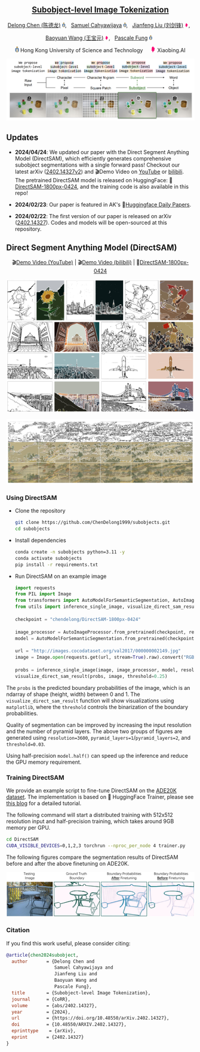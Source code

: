 <div align="center">

## [Subobject-level Image Tokenization](https://arxiv.org/abs/2402.14327)

[Delong Chen (陈德龙)](https://chendelong.world/)
<img src="assets/hkust_logo.png" alt="Logo" width="8">, &nbsp; 
[Samuel Cahyawijaya](https://samuelcahyawijaya.github.io/)
<img src="assets/hkust_logo.png" alt="Logo" width="8">, &nbsp; 
[Jianfeng Liu (刘剑锋)](https://www.linkedin.com/in/jianfeng-liu-9539897b/) 
<img src="assets/xiaobing_logo.jpg" alt="Logo" width="10">, &nbsp; 

[Baoyuan Wang (王宝元)](https://sites.google.com/site/zjuwby/)
<img src="assets/xiaobing_logo.jpg" alt="Logo" width="10">, &nbsp; 
[Pascale Fung](https://pascale.home.ece.ust.hk/)
<img src="assets/hkust_logo.png" alt="Logo" width="8"> &nbsp; 

<img src="assets/hkust_logo.png" alt="Logo" width="10"> Hong Kong University of Science and Technology &nbsp; &nbsp; 
<img src="assets/xiaobing_logo.jpg" alt="Logo" width="15"> Xiaobing.AI


<!-- [[arXiv]](https://arxiv.org/abs/2402.14327)&nbsp;|&nbsp;
[[Github]](https://github.com/ChenDelong1999/subobjects) -->

</div>

![teaser](assets/teaser.png)


## Updates
- **2024/04/24**: We updated our paper with the Direct Segment Anything Model (DirectSAM), which efficiently generates comprehensive subobject segmentations with a single forward pass! Checkout our latest arXiv ([2402.14327v2](https://arxiv.org/abs/2402.14327v2)) and 🎬Demo Video on [YouTube](https://www.youtube.com/watch?v=tlNs7xUQ0x4) or [bilibili](https://www.bilibili.com/video/BV1yH4y1A7V3/). The pretrained DirectSAM model is released on HuggingFace: 🤗[DirectSAM-1800px-0424](https://huggingface.co/chendelong/DirectSAM-1800px-0424), and the training code is also available in this repo!

- **2024/02/23**: Our paper is featured in AK's 🤗[Huggingface Daily Papers](https://huggingface.co/papers/2402.14327).

- **2024/02/22**: The first version of our paper is released on arXiv ([2402.14327](https://arxiv.org/abs/2402.14327)). Codes and models will be open-sourced at this repository.


## Direct Segment Anything Model (DirectSAM)

<div align="center">

🎬[Demo Video (YouTube)](https://www.youtube.com/watch?v=tlNs7xUQ0x4) | 🎬[Demo Video (bilibili)](https://www.bilibili.com/video/BV1yH4y1A7V3) | 🤗[DirectSAM-1800px-0424](https://huggingface.co/chendelong/DirectSAM-1800px-0424)

</div>


![DirectSAM visualizations](assets/DirectSAM_visualizations.jpg)

![DirectSAM qingming](assets/DirectSAM_qingming.jpg)


### Using DirectSAM

- Clone the repository 

    ```bash
    git clone https://github.com/ChenDelong1999/subobjects.git
    cd subobjects
    ```

- Install dependencies

    ```bash
    conda create -n subobjects python=3.11 -y
    conda activate subobjects
    pip install -r requirements.txt
    ```

- Run DirectSAM on an example image

    ```python
    import requests
    from PIL import Image
    from transformers import AutoModelForSemanticSegmentation, AutoImageProcessor
    from utils import inference_single_image, visualize_direct_sam_result

    checkpoint = "chendelong/DirectSAM-1800px-0424"

    image_processor = AutoImageProcessor.from_pretrained(checkpoint, reduce_labels=True)
    model = AutoModelForSemanticSegmentation.from_pretrained(checkpoint).to('cuda').eval()

    url = "http://images.cocodataset.org/val2017/000000002149.jpg"
    image = Image.open(requests.get(url, stream=True).raw).convert("RGB")

    probs = inference_single_image(image, image_processor, model, resolution=None, pyramid_layers=0)
    visualize_direct_sam_result(probs, image, threshold=0.25)
    ```

The `probs` is the predicted boundary probabilities of the image, which is an ndarray of shape (height, width) between 0 and 1. The `visualize_direct_sam_result` function will show visualizations using `matplotlib`, where the `threshold` controls the binarization of the boundary probabilities.

Quality of segmentation can be improved by increasing the input resolution and the number of pyramid layers. The above two groups of figures are generated using `resolution=3600`, `pyramid_layers=1`/`pyramid_layers=2`, and `threshold=0.03`.

Using half-precision `model.half()` can speed up the inference and reduce the GPU memory requirement.

### Training DirectSAM

We provide an example script to fine-tune DirectSAM on the [ADE20K dataset](https://huggingface.co/datasets/scene_parse_150). The implementation is based on 🤗 HuggingFace Trainer, please see [this blog](https://huggingface.co/docs/transformers/tasks/semantic_segmentation) for a detailed tutorial.

The following command will start a distributed training with 512x512 resolution input and half-precision training, which takes around 9GB memory per GPU. 

```bash
cd DirectSAM
CUDA_VISIBLE_DEVICES=0,1,2,3 torchrun --nproc_per_node 4 trainer.py
```

The following figures compare the segmentation results of DirectSAM before and after the above finetuning on ADE20K.

![DirectSAM finetuning](assets/ade20k_finetuning_visualization.jpg)


### Citation

If you find this work useful, please consider citing:

```bibtex
@article{chen2024subobject,
  author       = {Delong Chen and
                  Samuel Cahyawijaya and
                  Jianfeng Liu and
                  Baoyuan Wang and
                  Pascale Fung},
  title        = {Subobject-level Image Tokenization},
  journal      = {CoRR},
  volume       = {abs/2402.14327},
  year         = {2024},
  url          = {https://doi.org/10.48550/arXiv.2402.14327},
  doi          = {10.48550/ARXIV.2402.14327},
  eprinttype    = {arXiv},
  eprint       = {2402.14327}
}
```
